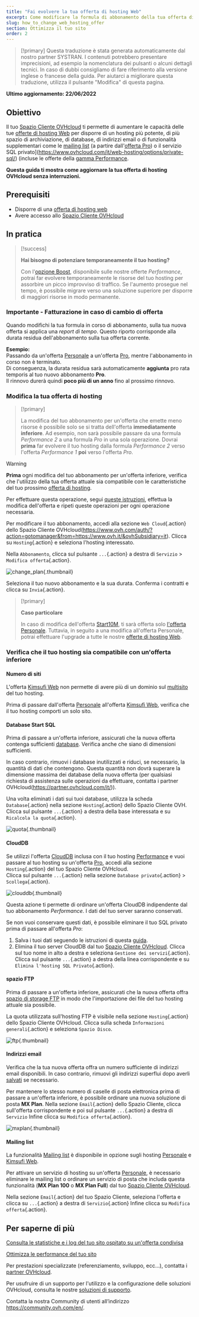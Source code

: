 ```yaml
---
title: "Fai evolvere la tua offerta di hosting Web"
excerpt: Come modificare la formula di abbonamento della tua offerta di hosting OVHcloud
slug: how_to_change_web_hosting_offer
section: Ottimizza il tuo sito
order: 2
---
```


> [!primary]
> Questa traduzione è stata generata automaticamente dal nostro partner SYSTRAN. I contenuti potrebbero presentare imprecisioni, ad esempio la nomenclatura dei pulsanti o alcuni dettagli tecnici. In caso di dubbi consigliamo di fare riferimento alla versione inglese o francese della guida. Per aiutarci a migliorare questa traduzione, utilizza il pulsante "Modifica" di questa pagina.
>

**Ultimo aggiornamento: 22/06/2022**

## Obiettivo

Il tuo [Spazio Cliente OVHcloud](https://www.ovh.com/auth/?action=gotomanager&from=https://www.ovh.it/&ovhSubsidiary=it) ti permette di aumentare le capacità delle tue [offerte di hosting Web](https://www.ovhcloud.com/it/web-hosting/) per disporre di un hosting più potente, di più spazio di archiviazione, di database, di indirizzi email o di funzionalità supplementari come le [mailing list](https://docs.ovh.com/it/emails/gestire_e_utilizzare_una_mailing_list/) (a partire dall'[offerta Pro](https://www.ovhcloud.com/it/web-hosting/professional-offer/)) o il servizio SQL privato](https://www.ovhcloud.com/it/web-hosting/options/private-sql/) (incluse le offerte della [gamma Performance](https://www.ovhcloud.com/it/web-hosting/performance-offer/).

**Questa guida ti mostra come aggiornare la tua offerta di hosting OVHcloud senza interruzioni.**

## Prerequisiti

- Disporre di una [offerta di hosting web](https://www.ovhcloud.com/it/web-hosting/)
- Avere accesso allo [Spazio Cliente OVHcloud](https://www.ovh.com/auth/?action=gotomanager&from=https://www.ovh.it/&ovhSubsidiary=it)

## In pratica

> [!success]
> 
> **Hai bisogno di potenziare temporaneamente il tuo hosting?**
>
> Con l'[opzione Boost](https://www.ovhcloud.com/it/web-hosting/options/boost/), disponibile sulle nostre offerte *Performance*, potrai far evolvere temporaneamente le risorse del tuo hosting per assorbire un picco improvviso di traffico. Se l'aumento prosegue nel tempo, è possibile migrare verso una soluzione superiore per disporre di maggiori risorse in modo permanente.
>

### Importante - Fatturazione in caso di cambio di offerta

Quando modifichi la tua formula in corso di abbonamento, sulla tua nuova offerta si applica una *report di tempo*. Questo riporto corrisponde alla durata residua dell'abbonamento sulla tua offerta corrente.

**Esempio:**<br>
Passando da un'offerta [Personale](https://www.ovhcloud.com/it/web-hosting/personal-offer/) a un'offerta [Pro](https://www.ovhcloud.com/it/web-hosting/professional-offer/), mentre l'abbonamento in corso non è terminato.<br>
Di conseguenza, la durata residua sarà automaticamente **aggiunta** pro rata temporis al tuo nuovo abbonamento **Pro**.<br>
Il rinnovo durerà quindi **poco più di un anno** fino al prossimo rinnovo.

### Modifica la tua offerta di hosting <a name="modify"></a>

> [!primary]
>
> La modifica del tuo abbonamento per un'offerta che emette meno risorse è possibile solo se si tratta dell'offerta **immediatamente inferiore**. 
> Ad esempio, non sarà possibile passare da una formula *Performance 2* a una formula *Pro* in una sola operazione.
> Dovrai **prima** far evolvere il tuo hosting dalla formula *Performance 2* verso l'offerta *Performance 1* **poi** verso l'offerta *Pro*.
>

> [!warning]
>
> **Prima** ogni modifica del tuo abbonamento per un'offerta inferiore, verifica che l'utilizzo della tua offerta attuale sia compatibile con le caratteristiche del tuo prossimo [offerta di hosting](https://www.ovhcloud.com/it/web-hosting/).
>
> Per effettuare questa operazione, segui [queste istruzioni](#checks), effettua la modifica dell'offerta e ripeti queste operazioni per ogni operazione necessaria.
>

Per modificare il tuo abbonamento, accedi alla sezione `Web Cloud`{.action} dello Spazio Cliente OVHcloud(https://www.ovh.com/auth/?action=gotomanager&from=https://www.ovh.it/&ovhSubsidiary=it). Clicca su `Hosting`{.action} e seleziona l'hosting interessato.

Nella `Abbonamento`, clicca sul pulsante `...`{.action} a destra di `Servizio` > `Modifica offerta`{.action}.

![change_plan](images/change_plan.png){.thumbnail}

Seleziona il tuo nuovo abbonamento e la sua durata. Conferma i contratti e clicca su `Invia`{.action}.

> [!primary]
>
> **Caso particolare**
> 
> In caso di modifica dell'offerta [Start10M](https://docs.ovh.com/it/hosting/attivare_start10m/), ti sarà offerta solo [l'offerta Personale](https://www.ovhcloud.com/it/web-hosting/personal-offer/). Tuttavia, in seguito a una modifica all'offerta Personale, potrai effettuare l'upgrade a tutte le nostre [offerte di hosting Web](https://www.ovhcloud.com/it/web-hosting/).

### Verifica che il tuo hosting sia compatibile con un'offerta inferiore <a name="checks"></a>

#### Numero di siti

L'offerta [Kimsufi Web](https://www.ovhcloud.com/it/web-hosting/old-web-hosting-offers/) non permette di avere più di un dominio sul [multisito](https://docs.ovh.com/it/hosting/configurare-un-multisito-su-un-hosting-web/) del tuo hosting.

Prima di passare dall'offerta [Personale](https://www.ovhcloud.com/it/web-hosting/personal-offer/) all'offerta [Kimsufi Web](https://www.ovhcloud.com/it/web-hosting/old-web-hosting-offers/), verifica che il tuo hosting comporti un solo sito.

#### Database Start SQL

Prima di passare a un'offerta inferiore, assicurati che la nuova offerta contenga sufficienti [database](https://www.ovhcloud.com/it/web-hosting/options/start-sql/). Verifica anche che siano di dimensioni sufficienti.

In caso contrario, rimuovi i database inutilizzati e riduci, se necessario, la quantità di dati che contengono. Questa quantità non dovrà superare la dimensione massima dei database della nuova offerta (per qualsiasi richiesta di assistenza sulle operazioni da effettuare, contatta i partner OVHcloud(https://partner.ovhcloud.com/it/)).

Una volta eliminati i dati sui tuoi database, utilizza la scheda `Database`{.action} nella sezione `Hosting`{.action} dello Spazio Cliente OVH. Clicca sul pulsante `...`{.action} a destra della base interessata e su `Ricalcola la quota`{.action}.

![quota](images/quota.png){.thumbnail}

#### CloudDB

Se utilizzi l'offerta [CloudDB](https://docs.ovh.com/it/hosting/iniziare-a-utilizzare-clouddb/#attiva-il-tuo-server-clouddb-incluso-con-la-tua-offerta-di-hosting-web) inclusa con il tuo hosting [Performance](https://www.ovhcloud.com/it/web-hosting/performance-offer/) e vuoi passare al tuo hosting su un'offerta [Pro](https://www.ovhcloud.com/it/web-hosting/professional-offer/), accedi alla sezione `Hosting`{.action} del tuo Spazio Cliente OVHcloud.<br>
Clicca sul pulsante `...`{.action} nella sezione `Database privato`{.action} > `Scollega`{.action}.

![clouddb](images/clouddb.png){.thumbnail}

Questa azione ti permette di ordinare un'offerta CloudDB indipendente dal tuo abbonamento *Performance*. I dati del tuo server saranno conservati.

Se non vuoi conservare questi dati, è possibile eliminare il tuo SQL privato prima di passare all'offerta *Pro*: 

1. Salva i tuoi dati seguendo le istruzioni di questa [guida](https://docs.ovh.com/it/hosting/salvare-esportare-un-database/).<br>
2. Elimina il tuo server CloudDB dal tuo [Spazio Cliente OVHcloud](https://www.ovh.com/auth/?action=gotomanager&from=https://www.ovh.it/&ovhSubsidiary=it). Clicca sul tuo nome in alto a destra e seleziona `Gestione dei servizi`{.action}. Clicca sul pulsante `...`{.action} a destra della linea corrispondente e su `Elimina l'hosting SQL Privato`{.action}.

#### spazio FTP

Prima di passare a un'offerta inferiore, assicurati che la nuova offerta offra [spazio di storage FTP](https://docs.ovh.com/it/hosting/accedere-spazio-storage-ftp-hosting-web/) in modo che l'importazione dei file del tuo hosting attuale sia possibile.

La quota utilizzata sull'hosting FTP è visibile nella sezione `Hosting`{.action} dello Spazio Cliente OVHcloud. Clicca sulla scheda `Informazioni generali`{.action} e seleziona `Spazio Disco`.

![ftp](images/ftp.png){.thumbnail}

#### Indirizzi email

Verifica che la tua nuova offerta offra un numero sufficiente di indirizzi email disponibili. In caso contrario, rimuovi gli indirizzi superflui dopo averli [salvati](https://docs.ovh.com/it/emails/migrare-i-indirizzi-email-manualmente/) se necessario.

Per mantenere lo stesso numero di caselle di posta elettronica prima di passare a un'offerta inferiore, è possibile ordinare una nuova soluzione di posta **MX Plan**. Nella sezione `Email`{.action} dello Spazio Cliente, clicca sull'offerta corrispondente e poi sul pulsante `...`{.action} a destra di `Servizio` Infine clicca su `Modifica offerta`{.action}.

![mxplan](images/mxplan.png){.thumbnail}

#### Mailing list

La funzionalità [Mailing list](https://docs.ovh.com/it/emails/gestire_e_utilizzare_una_mailing_list/) è disponibile in opzione sugli hosting [Personale](https://www.ovhcloud.com/it/web-hosting/personal-offer/) e [Kimsufi Web](https://www.ovhcloud.com/it/web-hosting/old-web-hosting-offers/).

Per attivare un servizio di hosting su un'offerta [Personale](https://www.ovhcloud.com/it/web-hosting/personal-offer/), è necessario eliminare le mailing list o ordinare un servizio di posta che includa questa funzionalità (**MX Plan 100** o **MX Plan Full**) dal tuo [Spazio Cliente OVHcloud](https://www.ovh.com/auth/?action=gotomanager&from=https://www.ovh.it/&ovhSubsidiary=it).

Nella sezione `Email`{.action} del tuo Spazio Cliente, seleziona l'offerta e clicca su `...`{.action} a destra di `Servizio`{.action} Infine clicca su `Modifica offerta`{.action}.

## Per saperne di più <a name="gofurther"></a>

[Consulta le statistiche e i log del tuo sito ospitato su un'offerta condivisa](https://docs.ovh.com/it/hosting/hosting_condiviso_consulta_le_statistiche_e_i_log_del_tuo_sito/)

[Ottimizza le performance del tuo sito](https://docs.ovh.com/it/hosting/web_hosting_ottimizza_le_performance_del_tuo_sito/)

Per prestazioni specializzate (referenziamento, sviluppo, ecc...), contatta i [partner OVHcloud](https://partner.ovhcloud.com/it/).

Per usufruire di un supporto per l'utilizzo e la configurazione delle soluzioni OVHcloud, consulta le nostre [soluzioni di supporto](https://www.ovhcloud.com/it/support-levels/).

Contatta la nostra Community di utenti all’indirizzo <https://community.ovh.com/en/>.
